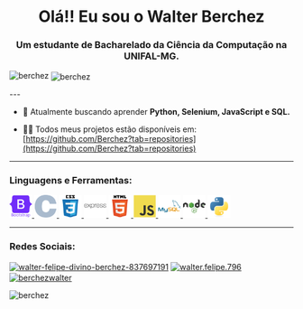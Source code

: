 <h1 align="center">Olá!! Eu sou o Walter Berchez</h1>
<h3 align="center">Um estudante de Bacharelado da Ciência da Computação na UNIFAL-MG.</h3>

<p>
  &nbsp;<img align="center" src="https://github-readme-stats.vercel.app/api/top-langs?username=berchez&show_icons=true&locale=en&theme=tokyonight&layout=compact" alt="berchez" />
  <img align="left" src="https://github-readme-stats.vercel.app/api?username=berchez&show_icons=true&hide=issues,contribs&theme=tokyonight&locale=en" alt="berchez" />
</p>

<p></p>
---

- 🌱 Atualmente buscando aprender **Python, Selenium, JavaScript e SQL.**

- 👨‍💻 Todos meus projetos estão disponíveis em: [https://github.com/Berchez?tab=repositories](https://github.com/Berchez?tab=repositories)

---

<h3 align="left">Linguagens e Ferramentas:</h3>
<p align="left"> <a href="https://getbootstrap.com" target="_blank"> <img src="https://raw.githubusercontent.com/devicons/devicon/master/icons/bootstrap/bootstrap-plain-wordmark.svg" alt="bootstrap" width="40" height="40"/> </a> <a href="https://www.cprogramming.com/" target="_blank"> <img src="https://raw.githubusercontent.com/devicons/devicon/master/icons/c/c-original.svg" alt="c" width="40" height="40"/> </a> <a href="https://www.w3schools.com/css/" target="_blank"> <img src="https://raw.githubusercontent.com/devicons/devicon/master/icons/css3/css3-original-wordmark.svg" alt="css3" width="40" height="40"/> </a> <a href="https://expressjs.com" target="_blank"> <img src="https://raw.githubusercontent.com/devicons/devicon/master/icons/express/express-original-wordmark.svg" alt="express" width="40" height="40"/> </a> <a href="https://www.w3.org/html/" target="_blank"> <img src="https://raw.githubusercontent.com/devicons/devicon/master/icons/html5/html5-original-wordmark.svg" alt="html5" width="40" height="40"/> </a> <a href="https://developer.mozilla.org/en-US/docs/Web/JavaScript" target="_blank"> <img src="https://raw.githubusercontent.com/devicons/devicon/master/icons/javascript/javascript-original.svg" alt="javascript" width="40" height="40"/> </a> <a href="https://www.mysql.com/" target="_blank"> <img src="https://raw.githubusercontent.com/devicons/devicon/master/icons/mysql/mysql-original-wordmark.svg" alt="mysql" width="40" height="40"/> </a> <a href="https://nodejs.org" target="_blank"> <img src="https://raw.githubusercontent.com/devicons/devicon/master/icons/nodejs/nodejs-original-wordmark.svg" alt="nodejs" width="40" height="40"/> </a> <a href="https://www.python.org" target="_blank"> <img src="https://raw.githubusercontent.com/devicons/devicon/master/icons/python/python-original.svg" alt="python" width="40" height="40"/> </a> </p>

---

<h3 align="left">Redes Sociais:</h3>
<p align="left">
<a href="https://linkedin.com/in/walter-felipe-divino-berchez-837697191" target="blank"><img align="center" src="https://cdn.jsdelivr.net/npm/simple-icons@3.0.1/icons/linkedin.svg" alt="walter-felipe-divino-berchez-837697191" height="30" width="40" /></a>
<a href="https://fb.com/walter.felipe.796" target="blank"><img align="center" src="https://cdn.jsdelivr.net/npm/simple-icons@3.0.1/icons/facebook.svg" alt="walter.felipe.796" height="30" width="40" /></a>
<a href="https://instagram.com/berchezwalter" target="blank"><img align="center" src="https://cdn.jsdelivr.net/npm/simple-icons@3.0.1/icons/instagram.svg" alt="berchezwalter" height="30" width="40" /></a>
</p>
<p align="left"> <img src="https://komarev.com/ghpvc/?username=berchez&label=Profile%20views&color=0e75b6&style=flat" alt="berchez" /> </p>

